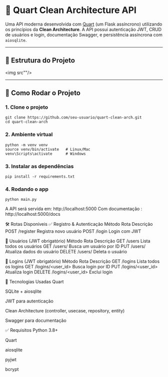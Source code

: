 # 🧼 Quart Clean Architecture API

Uma API moderna desenvolvida com [Quart](https://pgjones.gitlab.io/quart/) (um Flask assíncrono) utilizando os princípios da **Clean Architecture**. A API possui autenticação JWT, CRUD de usuários e login, documentação Swagger, e persistência assíncrona com `aiosqlite`.

---

## 📁 Estrutura do Projeto

<img src""/>


---

## 🚀 Como Rodar o Projeto

### 1. Clone o projeto

```
git clone https://github.com/seu-usuario/quart-clean-arch.git
cd quart-clean-arch
```

### 2. Ambiente virtual
```
python -m venv venv
source venv/bin/activate   # Linux/Mac
venv\Scripts\activate      # Windows
```

### 3. Instalar as dependências
```
pip install -r requirements.txt
```

### 4. Rodando o app
```
python main.py
```

A API será servida em: http://localhost:5000
Com documentação : http://localhost:5000/docs


🛠️ Rotas Disponíveis
✅ Registro & Autenticação
Método	Rota	Descrição
POST	/register	Registra novo usuário
POST	/login	Login com JWT

👤 Usuários (JWT obrigatório)
Método	Rota	Descrição
GET	/users	Lista todos os usuários
GET	/users/<id>	Busca um usuário por ID
PUT	/users/<id>	Atualiza dados do usuário
DELETE	/users/<id>	Deleta o usuário

🔐 Logins (JWT obrigatório)
Método	Rota	Descrição
GET	/logins	Lista todos os logins
GET	/logins/<user_id>	Busca login por ID
PUT	/logins/<user_id>	Atualiza login
DELETE	/logins/<user_id>	Exclui login


🧪 Tecnologias Usadas
Quart

SQLite + aiosqlite

JWT para autenticação

Clean Architecture (controller, usecase, repository, entity)

Swagger para documentação

✅ Requisitos
Python 3.8+

Quart

aiosqlite

pyjwt

bcrypt

